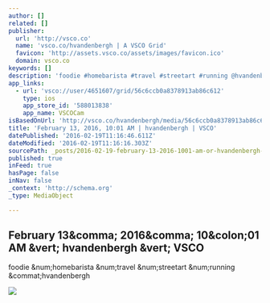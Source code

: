 ```yaml
---
author: []
related: []
publisher:
  url: 'http://vsco.co'
  name: 'vsco.co/hvandenbergh | A VSCO Grid'
  favicon: 'http://assets.vsco.co/assets/images/favicon.ico'
  domain: vsco.co
keywords: []
description: 'foodie #homebarista #travel #streetart #running @hvandenbergh'
app_links:
  - url: 'vsco://user/4651607/grid/56c6ccb0a8378913ab86c612'
    type: ios
    app_store_id: '588013838'
    app_name: VSCOCam
isBasedOnUrl: 'http://vsco.co/hvandenbergh/media/56c6ccb0a8378913ab86c612'
title: 'February 13, 2016, 10:01 AM | hvandenbergh | VSCO'
datePublished: '2016-02-19T11:16:46.611Z'
dateModified: '2016-02-19T11:16:16.303Z'
sourcePath: _posts/2016-02-19-february-13-2016-1001-am-or-hvandenbergh-or-vsco.md
published: true
inFeed: true
hasPage: false
inNav: false
_context: 'http://schema.org'
_type: MediaObject

---
```

<article style=""><h1>February 13&amp;comma; 2016&amp;comma; 10&amp;colon;01 AM &amp;vert; hvandenbergh &amp;vert; VSCO</h1><p>foodie &amp;num;homebarista &amp;num;travel &amp;num;streetart &amp;num;running &amp;commat;hvandenbergh</p><img src="https://im.vsco.co/1/557abac05f37d4651607/56c6ccb0a8378913ab86c612/vsco_021916.jpg?h=800" /></article>